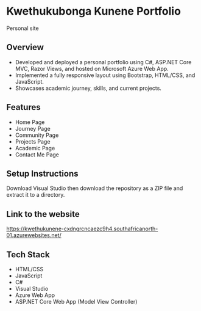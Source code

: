 # Kwethukubonga Kunene Portfolio
Personal site

## Overview
- Developed and deployed a personal portfolio using C#, ASP.NET Core MVC, Razor Views, and hosted on Microsoft Azure Web App.
- Implemented a fully responsive layout using Bootstrap, HTML/CSS, and JavaScript.
- Showcases academic journey, skills, and current projects.

## Features
- Home Page
- Journey Page
- Community Page
- Projects Page
- Academic Page
- Contact Me Page

## Setup Instructions
Download Visual Studio then download the repository as a ZIP file and extract it to a directory.

## Link to the website
https://kwethukunene-cxdngrcncaezc9h4.southafricanorth-01.azurewebsites.net/

## Tech Stack
- HTML/CSS
- JavaScript
- C#
- Visual Studio
- Azure Web App
- ASP.NET Core Web App (Model View Controller)

